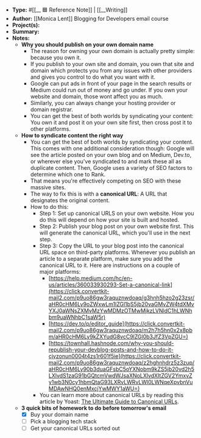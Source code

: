 - **Type:** #[[__ 🟦  Reference Note]] | [[__Writing]]
- **Author:**  [[Monica Lent]] Blogging for Developers email course
- **Project(s):** 
- **Summary:** 
- **Notes:**
    - **Why you should publish on your own domain name**
        - The reason for owning your own domain is actually pretty simple: because you own it.
        - If you publish to your own site and domain, you own that site and domain which protects you from any issues with other providers and gives you control to do what you want with it.
        - Google can put ads in front of your page in the search results or Medium could run out of money and go under. If you own your website and domain, those wont affect you as much.
        - Similarly, you can always change your hosting provider or domain registrar.
        - You can get the best of both worlds by syndicating your content: You own it and post it on your own site first, then cross post it to other platforms.
    - **How to syndicate content the right way**
        - You can get the best of both worlds by syndicating your content. This comes with one additional consideration though: Google will see the article posted on your own blog and on Medium, Dev.to, or wherever else you've syndicated to and mark these all as duplicate content. Then, Google uses a variety of SEO factors to determine which one to Rank.
        - That means you're effectively competing on SEO with these massive sites.
        - The way to fix this is with a **canonical URL**: A URL that designates the original content.
        - How to do this:
            - Step 1: Set up canonical URLS on your own website. How you do this will depend on how your site is built and hosted.
            - Step 2: Publish your blog post on your own website first. This will generate the canonical URL, which you'll use in the next step.
            - Step 3: Copy the URL to your blog post into the canonical URL space on third-party platforms. Whenever you publish an article to a separate platform, make sure you add the canonical URL to it. Here are instructions on a couple of major platforms:
                - [https://help.medium.com/hc/en-us/articles/360033930293-Set-a-canonical-link](https://click.convertkit-mail2.com/p9uo86gw3raquznwdoaq/g3hnh5hzo2g23zsr/aHR0cHM6Ly9oZWxwLm1lZGl1bS5jb20vaGMvZW4tdXMvYXJ0aWNsZXMvMzYwMDMzOTMwMjkzLVNldC1hLWNhbm9uaWNhbC1saW5r)
                - [https://dev.to/p/editor_guide](https://click.convertkit-mail2.com/p9uo86gw3raquznwdoaq/m2h7h5hn0x2x8pbm/aHR0cHM6Ly9kZXYudG8vcC9lZGl0b3JfZ3VpZGU=)
                - [https://townhall.hashnode.com/why-you-should-republish-your-devblog-posts-and-how-to-do-it-cjyzonun0004t4zs1r601f5ie](https://click.convertkit-mail2.com/p9uo86gw3raquznwdoaq/z2hghnhdrz5z3zup/aHR0cHM6Ly90b3duaGFsbC5oYXNobm9kZS5jb20vd2h5LXlvdS1zaG91bGQtcmVwdWJsaXNoLXlvdXItZGV2YmxvZy1wb3N0cy1hbmQtaG93LXRvLWRvLWl0LWNqeXpvbnVuMDAwNHQ0enMxcjYwMWY1aWU=)
            - You can learn more about canonical URLs by reading this article by Yoast: [The Ultimate Guide to Canonical URLs](https://click.convertkit-mail2.com/p9uo86gw3raquznwdoaq/p8heh9h75ere47sq/aHR0cHM6Ly95b2FzdC5jb20vcmVsLWNhbm9uaWNhbC8=).
    - **3 quick bits of homework to do before tomorrow's email**
        - [x] Buy your domain name
        - [ ] Pick a blogging tech stack
        - [ ] Get your canonical URLs sorted out
